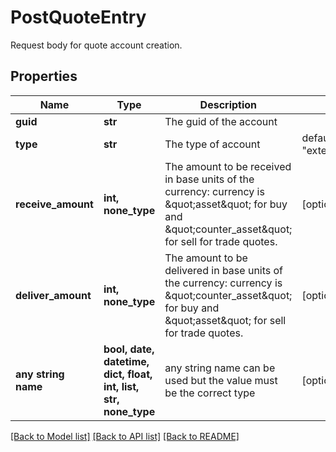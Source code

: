 # PostQuoteEntry

Request body for quote account creation.

## Properties
Name | Type | Description | Notes
------------ | ------------- | ------------- | -------------
**guid** | **str** | The guid of the account | 
**type** | **str** | The type of account | defaults to "external_wallet"
**receive_amount** | **int, none_type** | The amount to be received in base units of the currency: currency is \&quot;asset\&quot; for buy and \&quot;counter_asset\&quot; for sell for trade quotes. | [optional] 
**deliver_amount** | **int, none_type** | The amount to be delivered in base units of the currency: currency is \&quot;counter_asset\&quot; for buy and \&quot;asset\&quot; for sell for trade quotes. | [optional] 
**any string name** | **bool, date, datetime, dict, float, int, list, str, none_type** | any string name can be used but the value must be the correct type | [optional]

[[Back to Model list]](../README.md#documentation-for-models) [[Back to API list]](../README.md#documentation-for-api-endpoints) [[Back to README]](../README.md)


